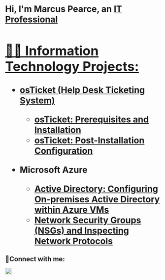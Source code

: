 <h1>Hi, I'm Marcus Pearce, an <a href="https://linkedin.com/in/marcuse-pearce/">IT Professional

<h2>👨‍💻 Information Technology Projects:</h2>

- <b>osTicket (Help Desk Ticketing System)</b>
  - [osTicket: Prerequisites and Installation](https://github.com/Marcus-Pearce/OsTicket-Prerequisites-Installation)
  - [osTicket: Post-Installation Configuration](https://github.com/Marcus-Pearce/Post-Install-OsTicket)
- <b>Microsoft Azure</b>

  - [Active Directory: Configuring On-premises Active Directory within Azure VMs](https://github.com/Marcus-Pearce/AD-Installation-Config)
  - [Network Security Groups (NSGs) and Inspecting Network Protocols](https://github.com/Marcus-Pearce/Azure-network-protocols)
 
    

<h2>🤳Connect with me:</h2>

[<img align="left" alt="Josh | LinkedIn" width="22px" src="https://cdn.jsdelivr.net/npm/simple-icons@v3/icons/linkedin.svg" />][linkedin]


[linkedin]: https://linkedin.com/in/marcuse-pearce/
